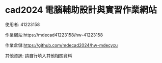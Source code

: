 # cad2024 電腦輔助設計與實習作業網站

使用者: 41223158

作業網站:https://mdecad41223158/hw-41223158

作業倉儲:https://github.com/mdecad2024/hw-mdecycu

其他資訊: 請自行填入其他相關資料
